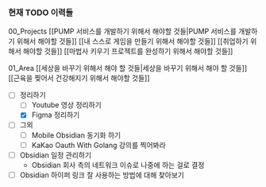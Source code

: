 ### 현재 TODO 이력들

00_Projects 
[[PUMP 서비스를 개발하기 위해서 해야할 것들|PUMP 서비스를 개발하기 위해서 해야할 것들]]
[[내 스스로 게임을 만들기 위해서 해야할 것들]]
[[취업하기 위해서 해야할 것들]]
[[마법사 키우기 프로젝트를 완성하기 위해서 해야할 것들]]

01_Area
[[세상을 바꾸기 위해서 해야 할 것들|세상을 바꾸기 위해서 해야 할 것들]]
[[근육을 찢어서 건강해지기 위해서 해야할 것들]]



- [ ] 정리하기
	- [ ] Youtube 영상 정리하기 
	- [x] Figma 정리하기 

- [ ] 그외
	- [ ] Mobile Obsidian 동기화 하기 
	- [ ] KaKao Oauth With Golang 강의를 찍어봐라 

- [ ] Obsidian 일정 관리하기 
	- Obsidian 회사 측의 네트워크 이슈로 나중에 하는 걸로 결정 
- [ ] Obsidian 하이퍼 링크 잘 사용하는 방법에 대해 찾아보기 
